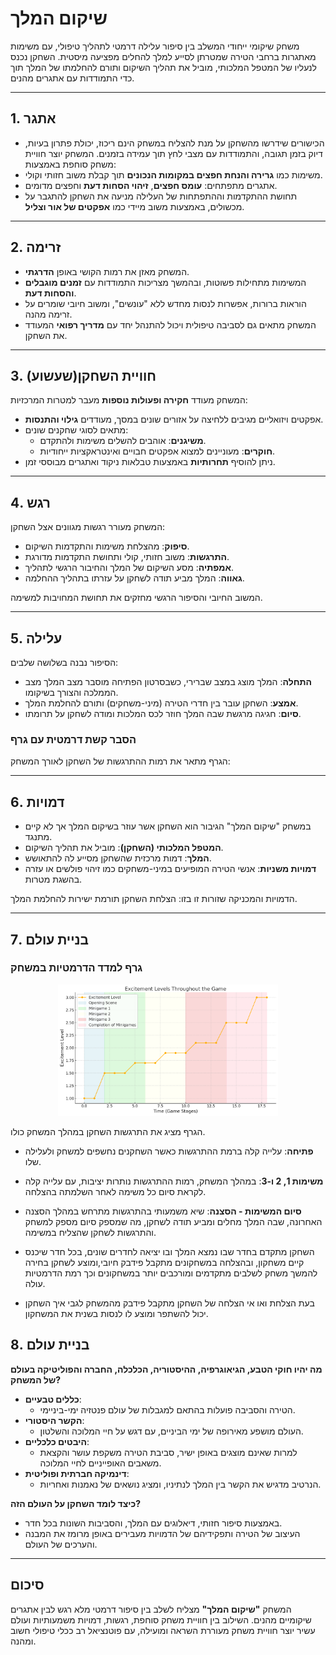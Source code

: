 # **שיקום המלך**  
משחק שיקומי ייחודי המשלב בין סיפור עלילה דרמטי לתהליך טיפולי, עם משימות מאתגרות ברחבי הטירה שמטרתן לסייע למלך להחלים מפציעה מיסטית.
השחקן נכנס לנעליו של המטפל המלכותי, מוביל את תהליך השיקום ותורם להחלמתו של המלך תוך כדי התמודדות עם אתגרים מהנים.

---

## **1. אתגר**  
- הכישורים שידרשו מהשחקן על מנת להצליח במשחק הינם ריכוז, יכולת פתרון בעיות, דיוק בזמן תגובה, והתמודדות עם מצבי לחץ תוך עמידה בזמנים.
המשחק יוצר חוויית משחק סוחפת באמצעות:
- משימות כמו **גרירה והנחת חפצים במקומות הנכונים** תוך קבלת משוב חזותי וקולי.
- אתגרים מתפתחים: **עומס חפצים**, **זיהוי הסחות דעת** וחפצים מדומים.
- תחושת ההתקדמות וההתפתחות של העלילה מניעה את השחקן להתגבר על מכשולים, באמצעות משוב מיידי כמו **אפקטים של אור וצליל**.

---

## **2. זרימה**  
- המשחק מאזן את רמות הקושי באופן **הדרגתי**.
- המשימות מתחילות פשוטות, ובהמשך מצריכות התמודדות עם **זמנים מוגבלים והסחות דעת**.
- הוראות ברורות, אפשרות לנסות מחדש ללא "עונשים", ומשוב חיובי שומרים על זרימה מהנה.
- המשחק מתאים גם לסביבה טיפולית ויכול להתנהל יחד עם **מדריך רפואי** המעודד את השחקן.

---

## **3. חוויית השחקן(שעשוע)**  
המשחק מעודד **חקירה ופעולות נוספות** מעבר למטרות המרכזיות:
- אפקטים ויזואליים מגיבים ללחיצה על אזורים שונים במסך, מעודדים **גילוי והתנסות**.
- מתאים לסוגי שחקנים שונים:
  - **משיגנים**: אוהבים להשלים משימות ולהתקדם.
  - **חוקרים**: מעוניינים למצוא אפקטים חבויים ואינטראקציות ייחודיות.
- ניתן להוסיף **תחרותיות** באמצעות טבלאות ניקוד ואתגרים מבוססי זמן.

---

## **4. רגש**  
המשחק מעורר רגשות מגוונים אצל השחקן:
- **סיפוק**: מהצלחת משימות והתקדמות השיקום.
- **התרגשות**: משוב חזותי, קולי ותחושת התקדמות מדורגת.
- **אמפתיה**: מסע השיקום של המלך והחיבור הרגשי לתהליך.
- **גאווה**: המלך מביע תודה לשחקן על עזרתו בתהליך ההחלמה.

המשוב החיובי והסיפור הרגשי מחזקים את תחושת המחויבות למשימה.

---

## **5. עלילה**  
הסיפור נבנה בשלושה שלבים:
- **התחלה**: המלך מוצג במצב שברירי, כשבסרטון הפתיחה מוסבר מצב המלך מצב הממלכה והצורך בשיקומו.
- **אמצע**: השחקן עובר בין חדרי הטירה (מיני-משחקים) ותורם להחלמת המלך.
- **סיום**: חגיגה מרגשת שבה המלך חוזר לכס המלכות ומודה לשחקן על תרומתו.

### **הסבר קשת דרמטית עם גרף**
הגרף מתאר את רמות ההתרגשות של השחקן לאורך המשחק:

---

## **6. דמויות**  
- במשחק "שיקום המלך" הגיבור הוא השחקן אשר עוזר בשיקום המלך אך לא קיים מתנגד. 
- **המטפל המלכותי (השחקן)**: מוביל את תהליך השיקום.
- **המלך**: דמות מרכזית שהשחקן מסייע לה להתאושש.
- **דמויות משניות**: אנשי הטירה המופיעים במיני-משחקים כמו זיהוי פולשים או עזרה בהשגת מטרות.

הדמויות והמכניקה שזורות זו בזו: הצלחת השחקן תורמת ישירות להחלמת המלך.

---

## **7. בניית עולם**  

### גרף למדד הדרמטיות במשחק

<p align="center">
    <img src="https://github.com/RehabGaming/King-s-Rehab-Game/blob/main/Pictures/%E2%80%8F%E2%80%8FExcitement%20Levels%20Throughout%20the%20Game%20.png" width="70%" alt="Dramatic Arc Graph"/>
</p>


הגרף מציג את התרגשות השחקן במהלך המשחק כולו.

- **פתיחה**: עלייה קלה ברמת ההתרגשות כאשר השחקנים נחשפים למשחק ולעלילה שלו.  
- **משימות 1, 2 ו-3**: במהלך המשחק, רמות ההתרגשות נותרות יציבות, עם עלייה קלה לקראת סיום כל משימה לאחר השלמתה בהצלחה.  
- **סיום המשימות - הסצנה**: שיא משמעותי בהתרגשות מתרחש במהלך הסצנה האחרונה, שבה המלך מחלים ומביע תודה לשחקן, מה שמספק סיום מספק למשחק והתרגשות לשחקן שהצליח במשימה.

- השחקן מתקדם בחדר שבו נמצא המלך ובו יציאה לחדרים שונים, בכל חדר שיכנס קיים משחקון, ובהצלחה במשחקונים מתקבל פידבק חיובי,ומוצע לשחקן בחירה להמשך משחק לשלבים מתקדמים ומורכבים יותר במשחקונים וכך רמת הדרמטיות עולה.
- בעת הצלחת ואו אי הצלחה של השחקן מתקבל פידבק מהמשחק לגבי איך השחקן יכול להשתפר ומוצע לו לנסות בשנית את המשחקון.

## 8. בניית עולם

**מה יהיו חוקי הטבע, הגיאוגרפיה, ההיסטוריה, הכלכלה, החברה והפוליטיקה בעולם של המשחק?**
- **כללים טבעיים**:  
    - הטירה והסביבה פועלות בהתאם למגבלות של עולם פנטזיה ימי-ביניימי.  
- **הקשר היסטורי**:  
    - העולם מושפע מאירופה של ימי הביניים, עם דגש על חיי המלוכה והשלטון.  
- **היבטים כלכליים**:  
    - למרות שאינם מוצגים באופן ישיר, סביבת הטירה משקפת עושר והקצאת משאבים האופייניים לחיי המלוכה.  
- **דינמיקה חברתית ופוליטית**:  
    - הנרטיב מדגיש את הקשר בין המלך לנתיניו, ומציג נושאים של נאמנות ואחריות.  

**כיצד לומד השחקן על העולם הזה?**
- באמצעות סיפור חזותי, דיאלוגים עם המלך, והסביבות השונות בכל חדר.  
- העיצוב של הטירה ותפקידיהם של הדמויות מעבירים באופן מרומז את המבנה והערכים של העולם.

---

## **סיכום**  
המשחק **"שיקום המלך"** מצליח לשלב בין סיפור דרמטי מלא רגש לבין אתגרים שיקומיים מהנים. השילוב בין חוויית משחק סוחפת, רגשות, דמויות משמעותיות ועולם עשיר יוצר חוויית משחק מעוררת השראה ומועילה, עם פוטנציאל רב ככלי טיפולי חשוב ומהנה.
